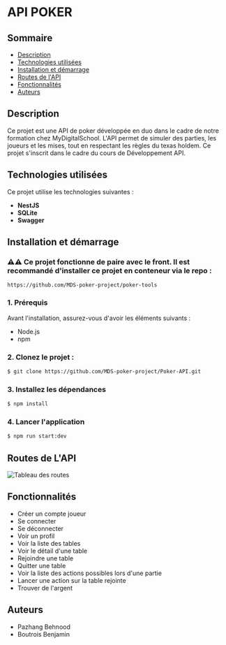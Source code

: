 # API POKER

## Sommaire
- [Description](#description)
- [Technologies utilisées](#technologies-utilisées)
- [Installation et démarrage](#installation-et-démarrage)
- [Routes de l'API](#routes-de-lapi)
- [Fonctionnalités](#fonctionnalités)
- [Auteurs](#auteurs)

## Description

Ce projet est une API de poker développée en duo dans le cadre de notre formation chez MyDigitalSchool. L'API permet de simuler des parties, les joueurs et les mises, tout en respectant les règles du texas holdem. Ce projet s'inscrit dans le cadre du cours de Développement API.

## Technologies utilisées
Ce projet utilise les technologies suivantes :

- **NestJS**
- **SQLite**
- **Swagger**

## Installation et démarrage

### ⚠️⚠️ Ce projet fonctionne de paire avec le front. Il est recommandé d'installer ce projet en conteneur via le repo : 

```https://github.com/MDS-poker-project/poker-tools```

### 1. Prérequis
Avant l'installation, assurez-vous d'avoir les éléments suivants :
- Node.js
- npm

### 2. Clonez le projet :

```bash
$ git clone https://github.com/MDS-poker-project/Poker-API.git
```

### 3. Installez les dépendances
```bash
$ npm install
```

### 4. Lancer l'application
```bash
$ npm run start:dev
```

## Routes de L'API

![Tableau des routes](./assets/images/routes_table.png)


## Fonctionnalités

- Créer un compte joueur
- Se connecter
- Se déconnecter
- Voir un profil
- Voir la liste des tables
- Voir le détail d'une table
- Rejoindre une table
- Quitter une table
- Voir la liste des actions possibles lors d'une partie
- Lancer une action sur la table rejointe
- Trouver de l'argent

## Auteurs
- Pazhang Behnood
- Boutrois Benjamin